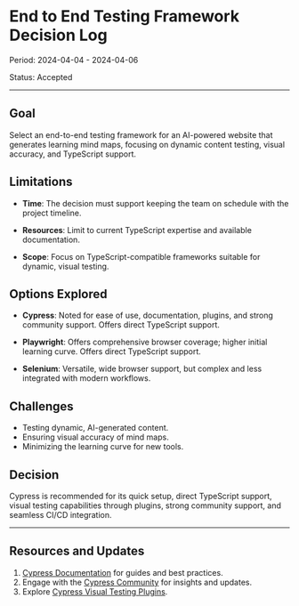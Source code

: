 # End to End Testing Framework Decision Log

Period: 2024-04-04 - 2024-04-06

Status: Accepted

***

## Goal
Select an end-to-end testing framework for an AI-powered website that generates learning mind maps, focusing on dynamic content testing, visual accuracy, and TypeScript support.

## Limitations
- **Time**: The decision must support keeping the team on schedule with the project timeline.

- **Resources**: Limit to current TypeScript expertise and available documentation.

- **Scope**: Focus on TypeScript-compatible frameworks suitable for dynamic, visual testing.

## Options Explored
- **Cypress**: Noted for ease of use, documentation, plugins, and strong community support. Offers direct TypeScript support.

- **Playwright**: Offers comprehensive browser coverage; higher initial learning curve. Offers direct TypeScript support.

- **Selenium**: Versatile, wide browser support, but complex and less integrated with modern workflows.

## Challenges
- Testing dynamic, AI-generated content.
- Ensuring visual accuracy of mind maps.
- Minimizing the learning curve for new tools.

## Decision
Cypress is recommended for its quick setup, direct TypeScript support, visual testing capabilities through plugins, strong community support, and seamless CI/CD integration.

***

## Resources and Updates
1. [Cypress Documentation](https://docs.cypress.io) for guides and best practices.
2. Engage with the [Cypress Community](https://www.cypress.io/blog) for insights and updates.
3. Explore [Cypress Visual Testing Plugins](https://docs.cypress.io/plugins#visual-testing).